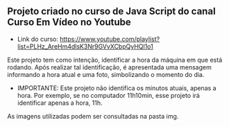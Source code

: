 ## Projeto criado no curso de Java Script do canal Curso Em Vídeo no Youtube

 - Link do curso: https://www.youtube.com/playlist?list=PLHz_AreHm4dlsK3Nr9GVvXCbpQyHQl1o1

Este projeto tem como intenção, identificar a hora da máquina em que está rodando.
Após realizar tal identificação, é apresentada uma mensagem informando a hora atual e uma foto, simbolizando o momento do dia.

 - IMPORTANTE: Este projeto não identifica os minutos atuais, apenas a hora. Por exemplo, se no computador 11h10min, esse projeto irá identificar apenas a hora, 11h.

As imagens utilizadas podem ser consultadas na pasta img.